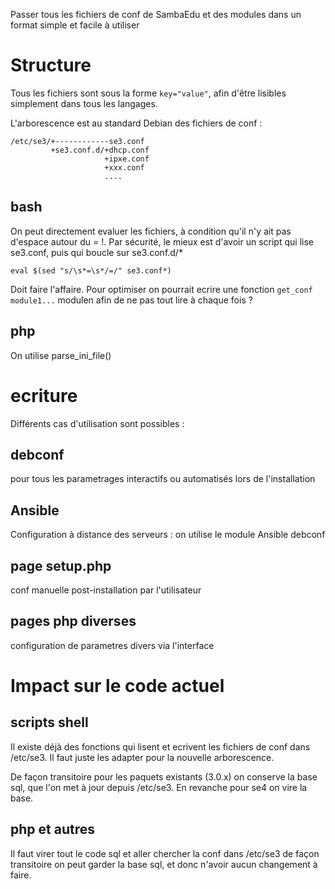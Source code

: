 Passer tous les fichiers de conf de SambaEdu et des modules dans un format simple et facile à utiliser

# Structure

Tous les fichiers sont sous la forme `key="value"`, afin d'être lisibles simplement dans tous les langages.

L'arborescence est au standard Debian des fichiers de conf :
```
/etc/se3/+------------se3.conf
         +se3.conf.d/+dhcp.conf
                     +ipxe.conf
                     +xxx.conf
                     ....
```
## bash
On peut directement evaluer les fichiers, à condition qu'il n'y ait pas d'espace autour du = !. Par sécurité, le mieux est d'avoir un script qui lise se3.conf, puis qui boucle sur se3.conf.d/*

```
eval $(sed "s/\s*=\s*/=/" se3.conf*)
```
Doit faire l'affaire. Pour optimiser on pourrait ecrire une fonction `get_conf module1...` modulen afin de ne pas tout lire à chaque fois ?

## php
On utilise parse_ini_file()

# ecriture

Différents cas d'utilisation sont possibles : 

## debconf
pour tous les parametrages interactifs ou automatisés lors de l'installation
## Ansible
Configuration à distance des serveurs : on utilise le module Ansible debconf
## page setup.php
conf manuelle  post-installation par l'utilisateur
## pages php diverses
configuration de parametres divers via l'interface


# Impact sur le code actuel 

## scripts shell

Il existe déjà des fonctions qui lisent et ecrivent les fichiers de conf dans /etc/se3. Il faut juste les adapter pour la nouvelle arborescence. 

De façon transitoire pour les paquets existants (3.0.x) on conserve la base sql, que l'on met à jour depuis /etc/se3. En revanche pour se4 on vire la base. 

## php et autres 

Il faut virer tout le code sql et aller chercher la conf dans /etc/se3
de façon transitoire on peut garder la base sql, et donc n'avoir aucun changement à faire.






                     
